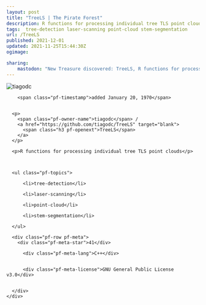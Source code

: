 ```yaml
---
layout: post
title: "TreeLS | The Pirate Forest"
description: R functions for processing individual tree TLS point clouds
tags:  tree-detection laser-scanning point-cloud stem-segmentation
url: /TreeLS
published: 2021-12-01
updated: 2021-11-25T15:44:30Z
ogimage: 

sharing:
    mastodon: "New Treasure discovered: TreeLS, R functions for processing individual tree TLS point clouds"
---
```

<div class="pf-night-sky-spacer">
    <div id="pf-night-sky" data-stars="41" data-owner="tiagodc" data-repo="TreeLS"></div>
    <div class="">
        <dialog>
            Inhalt des Dialogs
        </dialog>
    </div>
</div>


<div class="pf-row pf-pirate pf-small-column" data-pirate-id="bRjzPAh-ZWuvvKY1KPx8Q">
    <div>
      <!--<a href="https://github.com/tiagodc" target="blank">-->
        <div class="pf-pirate-avatar">
          <div class="pf-cross pf-clickable"  onclick="collect('bRjzPAh-ZWuvvKY1KPx8Q'); return false;"></div>
          <img src="https://avatars.githubusercontent.com/u/19391644?v=4" title="tiagodc" alt="tiagodc"/>
      </div>
      <!--</a>
      <div class="pf-pirate-actions">
        <a class="pf-treasure-add"  title="save in my treasure chest" onclick="collect('bRjzPAh-ZWuvvKY1KPx8Q'); return false;" href="#">
          <img src="./assets/coin.svg" alt="treasure"/>
        </a>
        <a class="pf-treasure-remove" onclick="throwAway('bRjzPAh-ZWuvvKY1KPx8Q'); return false;">remove</a>
      </div>-->
    </div>
    <div class="pf-ship">
      
        <span class="pf-timestamp">added January 20, 1970</span>
      
      
      <p>
        <span class="pf-owner-name">tiagodc</span> / 
        <a href="https://github.com/tiagodc/TreeLS" target="blank">
          <span class="h3 pf-openext">TreeLS</span>
        </a>
      </p>

      <p>R functions for processing individual tree TLS point clouds</p>

      

      <ul class="pf-topics">
        
          <li>tree-detection</li>
        
          <li>laser-scanning</li>
        
          <li>point-cloud</li>
        
          <li>stem-segmentation</li>
        
      </ul>

      <div class="pf-row pf-meta">
        <div class="pf-meta-star">41</div>
        
          <div class="pf-meta-lang">C++</div>
        
        
          <div class="pf-meta-license">GNU General Public License v3.0</div>
        
        
      </div>
    </div>
  </div>
